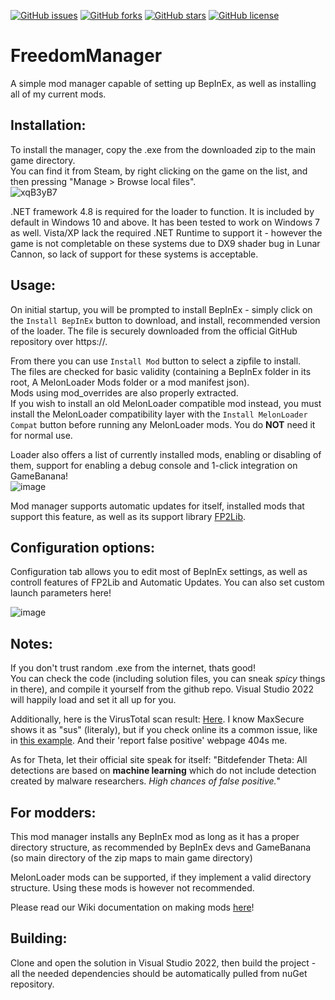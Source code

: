 <!-- Badges -->
[![GitHub issues](https://img.shields.io/github/issues/Kuborros/FreedomManager?style=flat)](https://github.com/Kuborros/FreedomManager/issues)
[![GitHub forks](https://img.shields.io/github/forks/Kuborros/FreedomManager?style=flat)](https://github.com/Kuborros/FreedomManager/network)
[![GitHub stars](https://img.shields.io/github/stars/Kuborros/FreedomManager?style=flat)](https://github.com/Kuborros/FreedomManager/stargazers)
[![GitHub license](https://img.shields.io/github/license/Kuborros/FreedomManager?style=flat)](https://github.com/Kuborros/FreedomManager/blob/master/LICENSE)
# FreedomManager

A simple mod manager capable of setting up BepInEx, as well as installing all of my current mods.

## Installation:

To install the manager, copy the .exe from the downloaded zip to the main game directory.  
You can find it from Steam, by right clicking on the game on the list, and then pressing "Manage > Browse local files".  
![xqB3yB7](https://user-images.githubusercontent.com/33236735/195651639-d54b74e7-ce74-486c-b094-a0fde05dbc81.png)

.NET framework 4.8 is required for the loader to function. It is included by default in Windows 10 and above. 
It has been tested to work on Windows 7 as well.
Vista/XP lack the required .NET Runtime to support it - however the game is not completable on these systems due to DX9 shader bug in Lunar Cannon, so lack of support for these systems is acceptable.

## Usage:

On initial startup, you will be prompted to install BepInEx - simply click on the `Install BepInEx` button to download, and install, recommended version of the loader. The file is securely downloaded from the official GitHub repository over https://.  

From there you can use `Install Mod` button to select a zipfile to install.  
The files are checked for basic validity (containing a BepInEx folder in its root, A MelonLoader Mods folder or a mod manifest json).  
Mods using mod_overrides are also properly extracted.  
If you wish to install an old MelonLoader compatible mod instead, you must install the MelonLoader compatibility layer with the `Install MelonLoader Compat` button before running any MelonLoader mods. You do **NOT** need it for normal use. 

Loader also offers a list of currently installed mods, enabling or disabling of them, support for enabling a debug console and 1-click integration on GameBanana!    
![image](https://github.com/Kuborros/FreedomManager/assets/22860063/9793599a-8221-4a55-8161-5119f36f53cd)  

Mod manager supports automatic updates for itself, installed mods that support this feature, as well as its support library [FP2Lib](https://github.com/Kuborros/FP2Lib).

## Configuration options:

Configuration tab allows you to edit most of BepInEx settings, as well as controll features of FP2Lib and Automatic Updates.
You can also set custom launch parameters here!

![image](https://github.com/Kuborros/FreedomManager/assets/22860063/38f7ef0f-056c-463f-bf65-8143a2cce1d9)

## Notes:

If you don't trust random .exe from the internet, thats good!  
You can check the code (including solution files, you can sneak _spicy_ things in there), and compile it yourself from the github repo.
Visual Studio 2022 will happily load and set it all up for you. 

Additionally, here is the VirusTotal scan result: [Here](https://www.virustotal.com/gui/file/0910a97edddff134e20a00a1ad43b973428c57b45db60d5e194becdb5112ef3b). I know MaxSecure shows it as "sus" (literaly), but if you check online its a common issue, like in [this example](https://www.reddit.com/r/antivirus/comments/qo9vus/is_this_safe_and_false_positive_from_virustotal/). And their 'report false positive' webpage 404s me.  

As for Theta, let their official site speak for itself:
"Bitdefender Theta: All detections are based on **machine learning** which do not include detection created by malware researchers. *High chances of false positive.*"

## For modders:

This mod manager installs any BepInEx mod as long as it has a proper directory structure, as recommended by BepInEx devs and GameBanana (so main directory of the zip maps to main game directory)  

MelonLoader mods can be supported, if they implement a valid directory structure. Using these mods is however not recommended.

Please read our Wiki documentation on making mods [here](https://github.com/Kuborros/FreedomManager/wiki)!  

## Building:
Clone and open the solution in Visual Studio 2022, then build the project - all the needed dependencies should be automatically pulled from nuGet repository.
